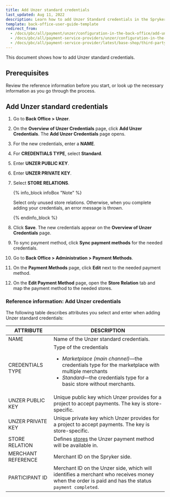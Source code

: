 ```yaml
---
title: Add Unzer standard credentials
last_updated: Aug 11, 2022
description: Learn how to add Unzer Standard credentials in the Spryker Cloud Commerce OS Back Office to enable secure and seamless payments for your online store.
template: back-office-user-guide-template
redirect_from:
  - /docs/pbc/all/payment/unzer/configuration-in-the-back-office/add-unzer-standard-credentails.html
  - /docs/pbc/all/payment-service-providers/unzer/configuration-in-the-back-office/add-unzer-standard-credentails.html
  - /docs/pbc/all/payment-service-provider/latest/base-shop/third-party-integrations/unzer/configure-in-the-back-office/add-unzer-standard-credentails.html
---
```


This document shows how to add Unzer standard credentials.

## Prerequisites

Review the reference information before you start, or look up the necessary information as you go through the process.

## Add Unzer standard credentials

   1. Go to **Back Office > Unzer**.
   2. On the **Overview of Unzer Credentials** page, click **Add Unzer Credentials**.
      The **Add Unzer Credentials** page opens.
   3. For the new credentials, enter a **NAME**.
   4. For **CREDENTIALS TYPE**, select **Standard**.
   5. Enter **UNZER PUBLIC KEY**.
   6. Enter **UNZER PRIVATE KEY**.
   7. Select **STORE RELATIONS**.

      {% info_block infoBox "Note" %}

      Select only unused store relations. Otherwise, when you complete adding your credentials, an error message is thrown.

      {% endinfo_block %}

   8. Click **Save**. The new credentials appear on the **Overview of Unzer Credentials** page.
   9. To sync payment method, click **Sync payment methods** for the needed credentials.
   10. Go to **Back Office > Administration > Payment Methods**.
   11. On the **Payment Methods** page, click **Edit** next to the needed payment method.
   12. On the **Edit Payment Method** page, open the **Store Relation** tab and map the payment method to the needed stores.

### Reference information: Add Unzer credentials

The following table describes attributes you select and enter when adding Unzer standard credentials:

| ATTRIBUTE | DESCRIPTION |
|-|-|
| NAME | Name of the Unzer standard credentials. |
| CREDENTIALS TYPE | Type of the credentials <ul><li>*Marketplace (main channel)*—the credentials type for the marketplace with multiple merchants</li><li>*Standard*—the credentials type for a basic store without merchants.</li></ul> |
| UNZER PUBLIC KEY | Unique public key which Unzer provides for a project to accept payments. The key is store-specific. |
| UNZER PRIVATE KEY | Unique private key which Unzer provides for a project to accept payments. The key is store-specific. |
| STORE RELATION | Defines [stores](/docs/dg/dev/internationalization-and-multi-store/set-up-multiple-stores.html) the Unzer payment method will be available in.  |
| MERCHANT REFERENCE | Merchant ID on the Spryker side. |
| PARTICIPANT ID | Merchant ID on the Unzer side, which will identifies a merchant who receives money when the order is paid and has the status `payment completed`. |
